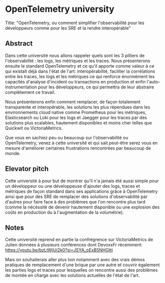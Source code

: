 # OpenTelemetry university

Title: "OpenTelemetry, ou comment simplifier l'observabilité pour les développeurs comme pour les SRE et la rendre interopérable"

## Abstract

Dans cette université nous allons rappeler quels sont les 3 pilliers de l'observabilité : les logs, les métriques et les traces. Nous présenterons ensuite le standard OpenTelemetry et ce qu'il apporte comme valeur à ce qui existait déjà dans l'état de l'art: interopérabilité, faciliter la corrélations entre les traces, les logs et les métriques ce qui renforce énormément les capacités d'analyse d'incident ou transactions en production et enfin l'auto-instrumentation pour les développeurs, ce qui permettra de leur abstraire complètement ce travail.

Nous présenterons enfin comment remplacer, de façon totalement transparente et interopérable, les solutions les plus répendues dans les environnements cloud native comme Prometheus pour les métriques, Elasticsearch ou Loki pour les logs et Jaegger pour les traces par des solutions plus scalables, hautement disponibles et moins cher telles que Quickwit ou VictoriaMetrics.

Que vous en sachiez peu ou beaucoup sur l'observabilité ou OpenTelemetry, venez à cette université et qui sait peut-être serez vous en mesure d'améliorer certaines frustrations rencontrées par beaucoup de monde.

## Elevator pitch

Cette université à pour but de montrer qu'il n'a jamais été aussi simple pour un développeur ou une développeuse d'ajouter des logs, traces et métriques de façon standard dans ses applications grâce à OpenTelemetry ainsi que pour des SRE de remplacer des solutions d'observabilité par d'autres pour faire face à des problèmes que l'on rencontre plus tard (comme la nécéssité de devenir hautement disponible ou une explosion des coûts en production du à l'augmentation de la volumétrie).

## Notes

Cette université reprend en partie la confrégrence sur VictoriaMetrics de Julien données à plusieurs conférences dont DevoxxFr récemment: https://youtu.be/bzLtWjUj2k0?si=JSYA_oExB5NHGttj 

Mais on souhaiterais aller plus loin notamment avec des vrais démos pratiques de remplacement d'une brique par une autre et couvrir également les parties logs et traces pour lesquelles on rencontre aussi des problèmes de montée en charge avec les solutions actuelles de l'état de l'art.
